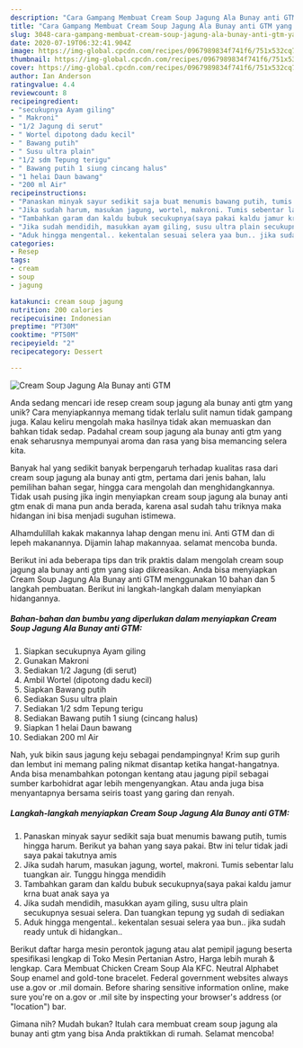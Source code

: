 ```yaml
---
description: "Cara Gampang Membuat Cream Soup Jagung Ala Bunay anti GTM yang Lezat"
title: "Cara Gampang Membuat Cream Soup Jagung Ala Bunay anti GTM yang Lezat"
slug: 3048-cara-gampang-membuat-cream-soup-jagung-ala-bunay-anti-gtm-yang-lezat
date: 2020-07-19T06:32:41.904Z
image: https://img-global.cpcdn.com/recipes/0967989834f741f6/751x532cq70/cream-soup-jagung-ala-bunay-anti-gtm-foto-resep-utama.jpg
thumbnail: https://img-global.cpcdn.com/recipes/0967989834f741f6/751x532cq70/cream-soup-jagung-ala-bunay-anti-gtm-foto-resep-utama.jpg
cover: https://img-global.cpcdn.com/recipes/0967989834f741f6/751x532cq70/cream-soup-jagung-ala-bunay-anti-gtm-foto-resep-utama.jpg
author: Ian Anderson
ratingvalue: 4.4
reviewcount: 8
recipeingredient:
- "secukupnya Ayam giling"
- " Makroni"
- "1/2 Jagung di serut"
- " Wortel dipotong dadu kecil"
- " Bawang putih"
- " Susu ultra plain"
- "1/2 sdm Tepung terigu"
- " Bawang putih 1 siung cincang halus"
- "1 helai Daun bawang"
- "200 ml Air"
recipeinstructions:
- "Panaskan minyak sayur sedikit saja buat menumis bawang putih, tumis hingga harum. Berikut ya bahan yang saya pakai. Btw ini telur tidak jadi saya pakai takutnya amis"
- "Jika sudah harum, masukan jagung, wortel, makroni. Tumis sebentar lalu tuangkan air. Tunggu hingga mendidih"
- "Tambahkan garam dan kaldu bubuk secukupnya(saya pakai kaldu jamur krna buat anak saya ya"
- "Jika sudah mendidih, masukkan ayam giling, susu ultra plain secukupnya sesuai selera. Dan tuangkan tepung yg sudah di sediakan"
- "Aduk hingga mengental.. kekentalan sesuai selera yaa bun.. jika sudah ready untuk di hidangkan.."
categories:
- Resep
tags:
- cream
- soup
- jagung

katakunci: cream soup jagung 
nutrition: 200 calories
recipecuisine: Indonesian
preptime: "PT30M"
cooktime: "PT50M"
recipeyield: "2"
recipecategory: Dessert

---
```



![Cream Soup Jagung Ala Bunay anti GTM](https://img-global.cpcdn.com/recipes/0967989834f741f6/751x532cq70/cream-soup-jagung-ala-bunay-anti-gtm-foto-resep-utama.jpg)

Anda sedang mencari ide resep cream soup jagung ala bunay anti gtm yang unik? Cara menyiapkannya memang tidak terlalu sulit namun tidak gampang juga. Kalau keliru mengolah maka hasilnya tidak akan memuaskan dan bahkan tidak sedap. Padahal cream soup jagung ala bunay anti gtm yang enak seharusnya mempunyai aroma dan rasa yang bisa memancing selera kita.

Banyak hal yang sedikit banyak berpengaruh terhadap kualitas rasa dari cream soup jagung ala bunay anti gtm, pertama dari jenis bahan, lalu pemilihan bahan segar, hingga cara mengolah dan menghidangkannya. Tidak usah pusing jika ingin menyiapkan cream soup jagung ala bunay anti gtm enak di mana pun anda berada, karena asal sudah tahu triknya maka hidangan ini bisa menjadi suguhan istimewa.

Alhamdulillah kakak makannya lahap dengan menu ini. Anti GTM dan di lepeh makanannya. Dijamin lahap makannyaa. selamat mencoba bunda.


Berikut ini ada beberapa tips dan trik praktis dalam mengolah cream soup jagung ala bunay anti gtm yang siap dikreasikan. Anda bisa menyiapkan Cream Soup Jagung Ala Bunay anti GTM menggunakan 10 bahan dan 5 langkah pembuatan. Berikut ini langkah-langkah dalam menyiapkan hidangannya.

<!--inarticleads1-->

##### Bahan-bahan dan bumbu yang diperlukan dalam menyiapkan Cream Soup Jagung Ala Bunay anti GTM:

1. Siapkan secukupnya Ayam giling
1. Gunakan  Makroni
1. Sediakan 1/2 Jagung (di serut)
1. Ambil  Wortel (dipotong dadu kecil)
1. Siapkan  Bawang putih
1. Sediakan  Susu ultra plain
1. Sediakan 1/2 sdm Tepung terigu
1. Sediakan  Bawang putih 1 siung (cincang halus)
1. Siapkan 1 helai Daun bawang
1. Sediakan 200 ml Air


Nah, yuk bikin saus jagung keju sebagai pendampingnya! Krim sup gurih dan lembut ini memang paling nikmat disantap ketika hangat-hangatnya. Anda bisa menambahkan potongan kentang atau jagung pipil sebagai sumber karbohidrat agar lebih mengenyangkan. Atau anda juga bisa menyantapnya bersama seiris toast yang garing dan renyah. 

<!--inarticleads2-->

##### Langkah-langkah menyiapkan Cream Soup Jagung Ala Bunay anti GTM:

1. Panaskan minyak sayur sedikit saja buat menumis bawang putih, tumis hingga harum. Berikut ya bahan yang saya pakai. Btw ini telur tidak jadi saya pakai takutnya amis
1. Jika sudah harum, masukan jagung, wortel, makroni. Tumis sebentar lalu tuangkan air. Tunggu hingga mendidih
1. Tambahkan garam dan kaldu bubuk secukupnya(saya pakai kaldu jamur krna buat anak saya ya
1. Jika sudah mendidih, masukkan ayam giling, susu ultra plain secukupnya sesuai selera. Dan tuangkan tepung yg sudah di sediakan
1. Aduk hingga mengental.. kekentalan sesuai selera yaa bun.. jika sudah ready untuk di hidangkan..


Berikut daftar harga mesin perontok jagung atau alat pemipil jagung beserta spesifikasi lengkap di Toko Mesin Pertanian Astro, Harga lebih murah &amp; lengkap. Cara Membuat Chicken Cream Soup Ala KFC. Neutral Alphabet Soup enamel and gold-tone bracelet. Federal government websites always use a.gov or .mil domain. Before sharing sensitive information online, make sure you&#39;re on a.gov or .mil site by inspecting your browser&#39;s address (or &#34;location&#34;) bar. 

Gimana nih? Mudah bukan? Itulah cara membuat cream soup jagung ala bunay anti gtm yang bisa Anda praktikkan di rumah. Selamat mencoba!
